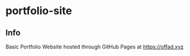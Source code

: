 # portfolio-site

## Info

Basic Portfolio Website hosted through GitHub Pages at <https://offad.xyz>